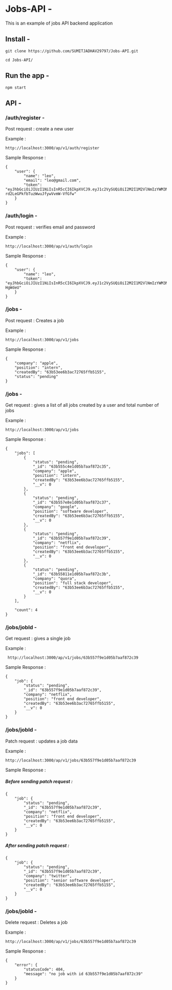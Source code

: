 # Jobs-API - 

This is an example of jobs API backend application

## Install - 
````
git clone https://github.com/SUMITJADHAV29797/Jobs-API.git
````
````
cd Jobs-API/
````
## Run the app -
````
npm start
````
## API - 

### /auth/register - 

Post request : create a new user

Example :
````
http://localhost:3000/ap/v1/auth/register
````
Sample Response : 
````
{
    "user": {
        "name": "leo",
        "email": "leo@gmail.com",
        "token": "eyJhbGciOiJIUzI1NiIsInR5cCI6IkpXVCJ9.eyJ1c2VySUQiOiI2M2I1M2VlNmIzYWM3Mjc2NWZmYjUxNTUiLCJuYW1lIjoibGVvIiwiaWF0IjoxNjcyODIyNTAyLCJleHAiOjE2NzU0MTQ1MDJ9.vbZqopBp7eUo-rd2LeGPkfbTuzWwuJfywVvmW-VfGfw"
    }
}
````
### /auth/login -

Post request : verifies email and password

Example :
````
http://localhost:3000/ap/v1/auth/login
````
Sample Response :
````
{
    "user": {
        "name": "leo",
        "token": "eyJhbGciOiJIUzI1NiIsInR5cCI6IkpXVCJ9.eyJ1c2VySUQiOiI2M2I1M2VlNmIzYWM3Mjc2NWZmYjUxNTUiLCJuYW1lIjoibGVvIiwiaWF0IjoxNjcyODIzMzQ0LCJleHAiOjE2NzU0MTUzNDR9.xwEmKoX0vkClzzpMj223_VAVMZD0yWLhHpaS-HgWdeU"
    }
}
````
### /jobs - 

Post request : Creates a job

Example : 
````
http://localhost:3000/ap/v1/jobs
````
Sample Response :
````
{
    "company": "apple",
    "position": "intern",
    "createdBy": "63b53ee6b3ac72765ffb5155",
    "status": "pending"
}
````
### /jobs - 

Get request : gives a list of all jobs created by a user and total number of jobs

Example : 
````
http://localhost:3000/ap/v1/jobs
````
Sample Response :
````
{
    "jobs": [
        {
            "status": "pending",
            "_id": "63b555c4e1d05b7aaf872c35",
            "company": "apple",
            "position": "intern",
            "createdBy": "63b53ee6b3ac72765ffb5155",
            "__v": 0
        },
        {
            "status": "pending",
            "_id": "63b557e8e1d05b7aaf872c37",
            "company": "google",
            "position": "software developer",
            "createdBy": "63b53ee6b3ac72765ffb5155",
            "__v": 0
        },
        {
            "status": "pending",
            "_id": "63b557f9e1d05b7aaf872c39",
            "company": "netflix",
            "position": "front end developer",
            "createdBy": "63b53ee6b3ac72765ffb5155",
            "__v": 0
        },
        {
            "status": "pending",
            "_id": "63b55811e1d05b7aaf872c3b",
            "company": "quora",
            "position": "full stack developer",
            "createdBy": "63b53ee6b3ac72765ffb5155",
            "__v": 0
        }
    ],
    
    "count": 4
}
````
### /jobs/jobId - 

Get request : gives a single job

Example :
````
 http://localhost:3000/ap/v1/jobs/63b557f9e1d05b7aaf872c39
````
Sample Response :
````
{
    "job": {
        "status": "pending",
        "_id": "63b557f9e1d05b7aaf872c39",
        "company": "netflix",
        "position": "front end developer",
        "createdBy": "63b53ee6b3ac72765ffb5155",
        "__v": 0
    }
}
````
### /jobs/jobId - 

Patch request : updates a job data

Example : 
````
http://localhost:3000/ap/v1/jobs/63b557f9e1d05b7aaf872c39
````
Sample Response :

##### Before sending patch request :
````
{
    "job": {
        "status": "pending",
        "_id": "63b557f9e1d05b7aaf872c39",
        "company": "netflix",
        "position": "front end developer",
        "createdBy": "63b53ee6b3ac72765ffb5155",
        "__v": 0
    }
}
````

##### After sending patch request :
````
{
    "job": {
        "status": "pending",
        "_id": "63b557f9e1d05b7aaf872c39",
        "company": "twitter",
        "position": "senior software developer",
        "createdBy": "63b53ee6b3ac72765ffb5155",
        "__v": 0
    }
}
````
### /jobs/jobId - 

Delete request : Deletes a job

Example : 
````
http://localhost:3000/ap/v1/jobs/63b557f9e1d05b7aaf872c39
````
Sample Response :
````
{
    "error": {
        "statusCode": 404,
        "message": "no job with id 63b557f9e1d05b7aaf872c39"
    }
}
````





















